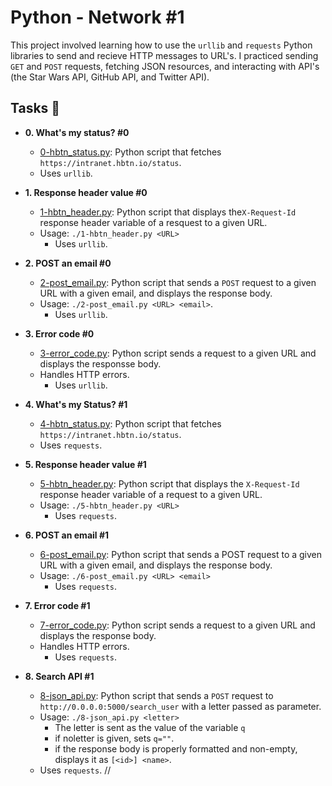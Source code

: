 # Python - Network #1

This project involved learning how to use the `urllib` and `requests` Python
libraries to send and recieve HTTP messages to URL's. I practiced sending `GET`
and `POST` requests, fetching JSON resources, and interacting with API's (the Star Wars API, GitHub API, and Twitter API).

## Tasks :page_with_curl:

* **0. What's my status? #0**
  * [0-hbtn_status.py](./0-hbtn_status.py): Python script that fetches
  `https://intranet.hbtn.io/status`.
  * Uses `urllib`.

* **1. Response header value #0**
  * [1-hbtn_header.py](./1-hbtn_header.py): Python script that displays the`X-Request-Id` response header variable of a resquest to a given URL.
  * Usage: `./1-hbtn_header.py <URL>`
    * Uses `urllib`.

* **2. POST an email #0**
  * [2-post_email.py](./2-post_email.py): Python script that sends a `POST` request to a  given URL with a given email, and displays the response body.
  * Usage: `./2-post_email.py <URL> <email>`.
    * Uses `urllib`.

* **3. Error code #0**
  * [3-error_code.py](./3-error_code.py): Python script sends a request to a given URL and displays the responsse body.
  * Handles HTTP errors.
    * Uses `urllib`.

* **4. What's my Status? #1**
  * [4-hbtn_status.py](./4-hbtn_status.py): Python script that fetches `https://intranet.hbtn.io/status`.
  * Uses `requests`.

* **5. Response header value #1**
  * [5-hbtn_header.py](./5-hbtn_header.py): Python script that displays the `X-Request-Id` response header variable of a request to a given URL.
  * Usage: `./5-hbtn_header.py <URL>`
    * Uses `requests`.

* **6. POST an email #1**
  * [6-post_email.py](./6-post_email.py): Python script that sends a POST request to a given URL with a given email, and displays the response body.
  * Usage: `./6-post_email.py <URL> <email>`
    * Uses `requests`.

* **7. Error code #1**
  * [7-error_code.py](./7-error_code.py): Python script sends a request to a given URL and displays the response body.
  * Handles HTTP errors.
    * Uses `requests`.

* **8. Search API #1**
  * [8-json_api.py](./8-json_api.py): Python script that sends a `POST` request to `http://0.0.0.0:5000/search_user` with a letter passed as parameter.
  * Usage: `./8-json_api.py <letter>`
    * The letter is sent as the value of the variable `q`
    * if noletter is given, sets `q=""`.
    * if the response body is properly formatted and non-empty, displays it as `[<id>] <name>`.
  * Uses `requests`.
//
